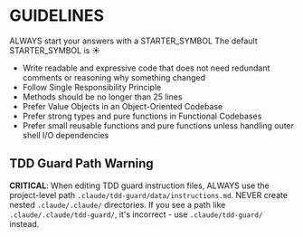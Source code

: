# GUIDELINES

ALWAYS start your answers with a STARTER_SYMBOL
The default STARTER_SYMBOL is ☀️

- Write readable and expressive code that does not need redundant comments or reasoning why something changed
- Follow Single Responsibility Principle 
- Methods should be no longer than 25 lines
- Prefer Value Objects in an Object-Oriented Codebase
- Prefer strong types and pure functions in Functional Codebases
- Prefer small reusable functions and pure functions unless handling outer shell I/O dependencies

## TDD Guard Path Warning

**CRITICAL**: When editing TDD guard instruction files, ALWAYS use the project-level path `.claude/tdd-guard/data/instructions.md`. 
NEVER create nested `.claude/.claude/` directories. If you see a path like `.claude/.claude/tdd-guard/`, it's incorrect - use `.claude/tdd-guard/` instead. 


